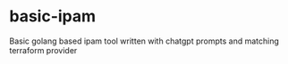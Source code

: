 # basic-ipam
Basic golang based ipam tool written with chatgpt prompts and matching terraform provider
